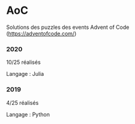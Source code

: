 # AoC
Solutions des puzzles des events Advent of Code (https://adventofcode.com/)

### 2020

10/25 réalisés

Langage : Julia


### 2019

4/25 réalisés

Langage : Python
